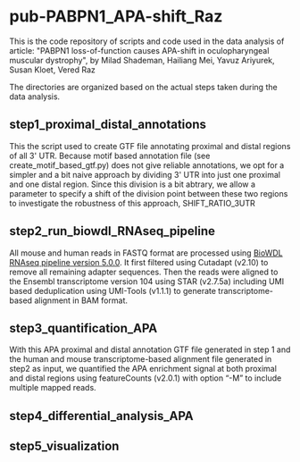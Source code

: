 # pub-PABPN1_APA-shift_Raz

This is the code repository of scripts and code used in the data analysis of article: "PABPN1 loss-of-function causes APA-shift in oculopharyngeal muscular dystrophy", by Milad Shademan, Hailiang Mei, Yavuz Ariyurek, Susan Kloet, Vered Raz

The directories are organized based on the actual steps taken during the data analysis.

## step1_proximal_distal_annotations
This the script used to create GTF file annotating proximal and distal regions of all 3' UTR. Because motif based annotation file (see create_motif_based_gtf.py) does not give reliable annotations, we opt for a simpler and a bit naive approach by dividing 3' UTR into just one proximal and one distal region. Since this division is a bit abtrary, we allow a parameter to specify a shift of the division point between these two regions to investigate the robustness of this approach, SHIFT_RATIO_3UTR

## step2_run_biowdl_RNAseq_pipeline
All mouse and human reads in FASTQ format are processed using [BioWDL RNAseq pipeline version 5.0.0](https://github.com/biowdl/RNA-seq). It first filtered using Cutadapt (v2.10) to remove all remaining adapter sequences. Then the reads were aligned to the Ensembl transcriptome version 104 using STAR (v2.7.5a) including UMI based deduplication using UMI-Tools (v1.1.1) to generate transcriptome-based alignment in BAM format.

## step3_quantification_APA
With this APA proximal and distal annotation GTF file generated in step 1 and the human and mouse transcriptome-based alignment file generated in step2 as input, we quantified the APA enrichment signal at both proximal and distal regions using featureCounts (v2.0.1) with option “-M” to include multiple mapped reads. 

## step4_differential_analysis_APA

## step5_visualization
